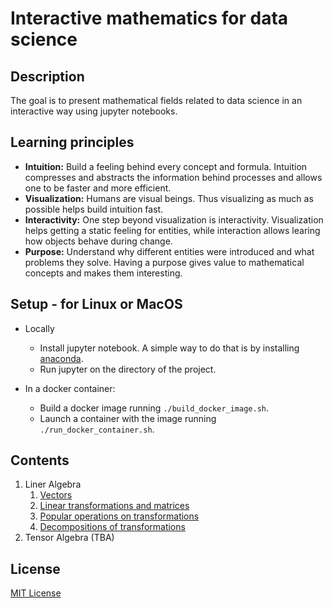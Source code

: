 # Interactive mathematics for data science

## Description
The goal is to present mathematical fields related to data science in an interactive way using jupyter notebooks. 

## Learning principles
- **Intuition:** Build a feeling behind every concept and formula. Intuition compresses and abstracts the information behind processes and allows one to be faster and more efficient. 
- **Visualization:** Humans are visual beings. Thus visualizing as much as possible helps build intuition fast.
- **Interactivity:** One step beyond visualization is interactivity. Visualization helps getting a static feeling for entities, while interaction allows learing how objects behave during change.
- **Purpose:** Understand why different entities were introduced and what problems they solve. Having a purpose gives value to mathematical concepts and makes them interesting.

## Setup - for Linux or MacOS
- Locally
    - Install jupyter notebook. A simple way to do that is by installing [anaconda](https://www.anaconda.com/download/#linux).
    - Run jupyter on the directory of the project.
    
- In a docker container:
    - Build a docker image running `./build_docker_image.sh`.
    - Launch a container with the image running `./run_docker_container.sh`.

## Contents
1. Liner Algebra
    1. [Vectors](linear_algebra/part_1__vectors.ipynb)
    1. [Linear transformations and matrices](linear_algebra/part_2__linear_transformations_and_matrices.ipynb)
    1. [Popular operations on transformations](linear_algebra/part_3__popular_operations_on_transformations.ipynb)
    1. [Decompositions of transformations](linear_algebra/part_4_decompositions_of_trasformations.ipynb)
1. Tensor Algebra (TBA)

## License
[MIT License](https://github.com/koulakis/interactive-math-for-data-science/blob/master/LICENSE)

